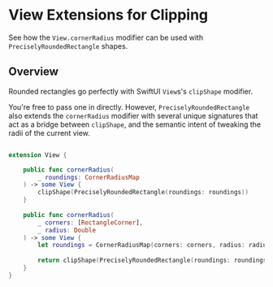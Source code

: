 # View Extensions for Clipping

See how the `View.cornerRadius` modifier can be used with `PreciselyRoundedRectangle` shapes.
  

## Overview

Rounded rectangles go perfectly with SwiftUI `View`s's `clipShape` modifier. 

You're free to pass one in directly. However, ``PreciselyRoundedRectangle`` also extends the `cornerRadius` modifier with several unique signatures that act as a bridge between `clipShape`, and the semantic intent of tweaking the radii of the current view.


```swift

extension View {

    public func cornerRadius(
        _ roundings: CornerRadiusMap
    ) -> some View {
        clipShape(PreciselyRoundedRectangle(roundings: roundings))
    }
    
    public func cornerRadius(
        _ corners: [RectangleCorner],
        _ radius: Double
    ) -> some View {
        let roundings = CornerRadiusMap(corners: corners, radius: radius)
        
        return clipShape(PreciselyRoundedRectangle(roundings: roundings))
    }
}

```
